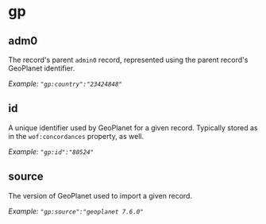 # gp

## adm0

The record's parent `admin0` record, represented using the parent record's GeoPlanet identifier.

_Example: `"gp:country":"23424848"`_

## id

A unique identifier used by GeoPlanet for a given record. Typically stored as in the `wof:concordances` property, as well.

_Example: `"gp:id":"80524"`_

## source

The version of GeoPlanet used to import a given record.

_Example: `"gp:source":"geoplanet 7.6.0"`_

